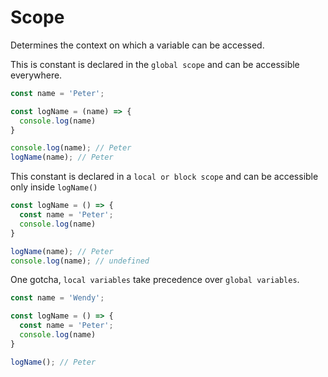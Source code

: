 # Scope
Determines the context on which a variable can be accessed.

This is constant is declared in the `global scope` and can be accessible everywhere.
```js
const name = 'Peter';

const logName = (name) => {
  console.log(name)
}

console.log(name); // Peter
logName(name); // Peter
```

This constant is declared in a `local or block scope` and can be accessible only inside `logName()`

```js
const logName = () => {
  const name = 'Peter';
  console.log(name)
}

logName(name); // Peter
console.log(name); // undefined
```

One gotcha, `local variables` take precedence over `global variables`.

```js
const name = 'Wendy';

const logName = () => {
  const name = 'Peter';
  console.log(name)
}

logName(); // Peter
```